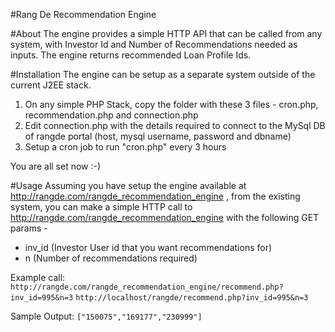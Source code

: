 #Rang De Recommendation Engine

#About
The engine provides a simple HTTP API that can be called from any system, with Investor Id and Number of Recommendations needed as inputs. The engine returns recommended Loan Profile Ids. 


#Installation
The engine can be setup as a separate system outside of the current J2EE stack. 
1. On any simple PHP Stack, copy the folder with these 3 files - cron.php, recommendation.php and connection.php
2. Edit connection.php with the details required to connect to the MySql DB of rangde portal (host, mysql username, password and dbname)
3. Setup a cron job to run "cron.php" every 3 hours

You are all set now :-)

#Usage
Assuming you have setup the engine available at http://rangde.com/rangde_recommendation_engine , from the existing system, you can make a simple HTTP call to http://rangde.com/rangde_recommendation_engine with the following GET params - 
* inv_id (Investor User id that you want recommendations for) 
* n (Number of recommendations required)

Example call:
`http://rangde.com/rangde_recommendation_engine/recommend.php?inv_id=995&n=3`
`http://localhost/rangde/recommend.php?inv_id=995&n=3`

Sample Output:
`["150075","169177","230999"]`





